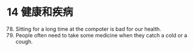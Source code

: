 # 14 健康和疾病
78. Sitting for a long time at the compoter is bad for our health.
79. People often need to take some medicine when they catch a cold or a cough.

